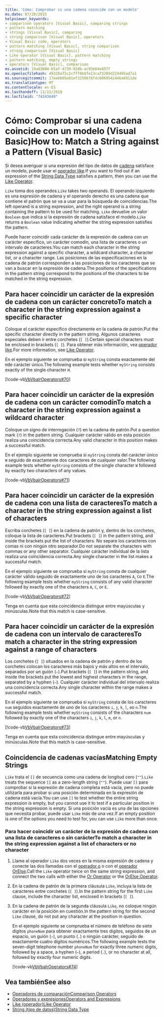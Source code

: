 ```yaml
---
title: 'Cómo: Comprobar si una cadena coincide con un modelo'
ms.date: 07/20/2015
helpviewer_keywords:
- comparison operators [Visual Basic], comparing strings
- pattern matching
- strings [Visual Basic], comparing
- string comparison [Visual Basic], operators
- Visual Basic code, operators
- pattern matching [Visual Basic], string comparison
- string comparison [Visual Basic]
- Like operator [Visual Basic], pattern matching
- pattern matching, empty strings
- operators [Visual Basic], comparison
ms.assetid: 19a83804-b5af-4739-928b-ac93e64e457f
ms.openlocfilehash: 49328a72c2cff78b8fe13ca73209d224495ad7a1
ms.sourcegitcommit: 17ee6605e01ef32506f8fdc686954244ba6911de
ms.translationtype: MT
ms.contentlocale: es-ES
ms.lasthandoff: 11/22/2019
ms.locfileid: "74343640"
---
```

# <a name="how-to-match-a-string-against-a-pattern-visual-basic"></a><span data-ttu-id="bc014-102">Cómo: Comprobar si una cadena coincide con un modelo (Visual Basic)</span><span class="sxs-lookup"><span data-stu-id="bc014-102">How to: Match a String against a Pattern (Visual Basic)</span></span>

<span data-ttu-id="bc014-103">Si desea averiguar si una expresión del tipo de datos de [cadena](../../../../visual-basic/language-reference/data-types/string-data-type.md) satisface un modelo, puede usar el [operador like](../../../../visual-basic/language-reference/operators/like-operator.md).</span><span class="sxs-lookup"><span data-stu-id="bc014-103">If you want to find out if an expression of the [String Data Type](../../../../visual-basic/language-reference/data-types/string-data-type.md) satisfies a pattern, then you can use the [Like Operator](../../../../visual-basic/language-reference/operators/like-operator.md).</span></span>

<span data-ttu-id="bc014-104">`Like` toma dos operandos.</span><span class="sxs-lookup"><span data-stu-id="bc014-104">`Like` takes two operands.</span></span> <span data-ttu-id="bc014-105">El operando izquierdo es una expresión de cadena y el operando derecho es una cadena que contiene el patrón que se va a usar para la búsqueda de coincidencias.</span><span class="sxs-lookup"><span data-stu-id="bc014-105">The left operand is a string expression, and the right operand is a string containing the pattern to be used for matching.</span></span> <span data-ttu-id="bc014-106">`Like` devuelve un valor `Boolean` que indica si la expresión de cadena satisface el modelo.</span><span class="sxs-lookup"><span data-stu-id="bc014-106">`Like` returns a `Boolean` value indicating whether the string expression satisfies the pattern.</span></span>

<span data-ttu-id="bc014-107">Puede hacer coincidir cada carácter de la expresión de cadena con un carácter específico, un carácter comodín, una lista de caracteres o un intervalo de caracteres.</span><span class="sxs-lookup"><span data-stu-id="bc014-107">You can match each character in the string expression against a specific character, a wildcard character, a character list, or a character range.</span></span> <span data-ttu-id="bc014-108">Las posiciones de las especificaciones en la cadena de patrón corresponden a las posiciones de los caracteres que se van a buscar en la expresión de cadena.</span><span class="sxs-lookup"><span data-stu-id="bc014-108">The positions of the specifications in the pattern string correspond to the positions of the characters to be matched in the string expression.</span></span>

## <a name="to-match-a-character-in-the-string-expression-against-a-specific-character"></a><span data-ttu-id="bc014-109">Para hacer coincidir un carácter de la expresión de cadena con un carácter concreto</span><span class="sxs-lookup"><span data-stu-id="bc014-109">To match a character in the string expression against a specific character</span></span>

<span data-ttu-id="bc014-110">Coloque el carácter específico directamente en la cadena de patrón.</span><span class="sxs-lookup"><span data-stu-id="bc014-110">Put the specific character directly in the pattern string.</span></span> <span data-ttu-id="bc014-111">Algunos caracteres especiales deben ir entre corchetes (`[ ]`).</span><span class="sxs-lookup"><span data-stu-id="bc014-111">Certain special characters must be enclosed in brackets (`[ ]`).</span></span> <span data-ttu-id="bc014-112">Para obtener más información, vea [operador like](../../../../visual-basic/language-reference/operators/like-operator.md).</span><span class="sxs-lookup"><span data-stu-id="bc014-112">For more information, see [Like Operator](../../../../visual-basic/language-reference/operators/like-operator.md).</span></span>

<span data-ttu-id="bc014-113">En el ejemplo siguiente se comprueba si `myString` consta exactamente del `H`de carácter único.</span><span class="sxs-lookup"><span data-stu-id="bc014-113">The following example tests whether `myString` consists exactly of the single character `H`.</span></span>

[!code-vb[VbVbalrOperators#70](~/samples/snippets/visualbasic/VS_Snippets_VBCSharp/VbVbalrOperators/VB/Class1.vb#70)]

## <a name="to-match-a-character-in-the-string-expression-against-a-wildcard-character"></a><span data-ttu-id="bc014-114">Para hacer coincidir un carácter de la expresión de cadena con un carácter comodín</span><span class="sxs-lookup"><span data-stu-id="bc014-114">To match a character in the string expression against a wildcard character</span></span>

<span data-ttu-id="bc014-115">Coloque un signo de interrogación (`?`) en la cadena de patrón.</span><span class="sxs-lookup"><span data-stu-id="bc014-115">Put a question mark (`?`) in the pattern string.</span></span> <span data-ttu-id="bc014-116">Cualquier carácter válido en esta posición realiza una coincidencia correcta.</span><span class="sxs-lookup"><span data-stu-id="bc014-116">Any valid character in this position makes a successful match.</span></span>

<span data-ttu-id="bc014-117">En el ejemplo siguiente se comprueba si `myString` consta del carácter único `W` seguido de exactamente dos caracteres de cualquier valor.</span><span class="sxs-lookup"><span data-stu-id="bc014-117">The following example tests whether `myString` consists of the single character `W` followed by exactly two characters of any values.</span></span>

[!code-vb[VbVbalrOperators#71](~/samples/snippets/visualbasic/VS_Snippets_VBCSharp/VbVbalrOperators/VB/Class1.vb#71)]

## <a name="to-match-a-character-in-the-string-expression-against-a-list-of-characters"></a><span data-ttu-id="bc014-118">Para hacer coincidir un carácter de la expresión de cadena con una lista de caracteres</span><span class="sxs-lookup"><span data-stu-id="bc014-118">To match a character in the string expression against a list of characters</span></span>

<span data-ttu-id="bc014-119">Escriba corchetes (`[ ]`) en la cadena de patrón y, dentro de los corchetes, coloque la lista de caracteres.</span><span class="sxs-lookup"><span data-stu-id="bc014-119">Put brackets (`[ ]`) in the pattern string, and inside the brackets put the list of characters.</span></span> <span data-ttu-id="bc014-120">No separe los caracteres con comas ni con ningún otro separador.</span><span class="sxs-lookup"><span data-stu-id="bc014-120">Do not separate the characters with commas or any other separator.</span></span> <span data-ttu-id="bc014-121">Cualquier carácter individual de la lista realiza una coincidencia correcta.</span><span class="sxs-lookup"><span data-stu-id="bc014-121">Any single character in the list makes a successful match.</span></span>

<span data-ttu-id="bc014-122">En el ejemplo siguiente se comprueba si `myString` consta de cualquier carácter válido seguido de exactamente uno de los caracteres `A`, `C`o `E`.</span><span class="sxs-lookup"><span data-stu-id="bc014-122">The following example tests whether `myString` consists of any valid character followed by exactly one of the characters `A`, `C`, or `E`.</span></span>

[!code-vb[VbVbalrOperators#72](~/samples/snippets/visualbasic/VS_Snippets_VBCSharp/VbVbalrOperators/VB/Class1.vb#72)]

<span data-ttu-id="bc014-123">Tenga en cuenta que esta coincidencia distingue entre mayúsculas y minúsculas.</span><span class="sxs-lookup"><span data-stu-id="bc014-123">Note that this match is case-sensitive.</span></span>

## <a name="to-match-a-character-in-the-string-expression-against-a-range-of-characters"></a><span data-ttu-id="bc014-124">Para hacer coincidir un carácter de la expresión de cadena con un intervalo de caracteres</span><span class="sxs-lookup"><span data-stu-id="bc014-124">To match a character in the string expression against a range of characters</span></span>

<span data-ttu-id="bc014-125">Los corchetes (`[ ]`) situados en la cadena de patrón y dentro de los corchetes colocan los caracteres más bajos y más altos en el intervalo, separados por un guión (`–`).</span><span class="sxs-lookup"><span data-stu-id="bc014-125">Put brackets (`[ ]`) in the pattern string, and inside the brackets put the lowest and highest characters in the range, separated by a hyphen (`–`).</span></span> <span data-ttu-id="bc014-126">Cualquier carácter individual del intervalo realiza una coincidencia correcta.</span><span class="sxs-lookup"><span data-stu-id="bc014-126">Any single character within the range makes a successful match.</span></span>

<span data-ttu-id="bc014-127">En el ejemplo siguiente se comprueba si `myString` consta de los caracteres `num` seguidos exactamente de uno de los caracteres `i`, `j`, `k`, `l`, `m`o `n`.</span><span class="sxs-lookup"><span data-stu-id="bc014-127">The following example tests whether `myString` consists of the characters `num` followed by exactly one of the characters `i`, `j`, `k`, `l`, `m`, or `n`.</span></span>

[!code-vb[VbVbalrOperators#73](~/samples/snippets/visualbasic/VS_Snippets_VBCSharp/VbVbalrOperators/VB/Class1.vb#73)]

<span data-ttu-id="bc014-128">Tenga en cuenta que esta coincidencia distingue entre mayúsculas y minúsculas.</span><span class="sxs-lookup"><span data-stu-id="bc014-128">Note that this match is case-sensitive.</span></span>

## <a name="matching-empty-strings"></a><span data-ttu-id="bc014-129">Coincidencia de cadenas vacías</span><span class="sxs-lookup"><span data-stu-id="bc014-129">Matching Empty Strings</span></span>

<span data-ttu-id="bc014-130">`Like` trata el `[]` de secuencia como una cadena de longitud cero (`""`).</span><span class="sxs-lookup"><span data-stu-id="bc014-130">`Like` treats the sequence `[]` as a zero-length string (`""`).</span></span> <span data-ttu-id="bc014-131">Puede usar `[]` para comprobar si la expresión de cadena completa está vacía, pero no puede utilizarla para probar si una posición determinada en la expresión de cadena está vacía.</span><span class="sxs-lookup"><span data-stu-id="bc014-131">You can use `[]` to test whether the entire string expression is empty, but you cannot use it to test if a particular position in the string expression is empty.</span></span> <span data-ttu-id="bc014-132">Si una posición vacía es una de las opciones que necesita probar, puede usar `Like` más de una vez.</span><span class="sxs-lookup"><span data-stu-id="bc014-132">If an empty position is one of the options you need to test for, you can use `Like` more than once.</span></span>

### <a name="to-match-a-character-in-the-string-expression-against-a-list-of-characters-or-no-character"></a><span data-ttu-id="bc014-133">Para hacer coincidir un carácter de la expresión de cadena con una lista de caracteres o sin carácter</span><span class="sxs-lookup"><span data-stu-id="bc014-133">To match a character in the string expression against a list of characters or no character</span></span>

1. <span data-ttu-id="bc014-134">Llame al operador `Like` dos veces en la misma expresión de cadena y conecte las dos llamadas con el [operador o](../../../../visual-basic/language-reference/operators/or-operator.md) o con el [operador OrElse](../../../../visual-basic/language-reference/operators/orelse-operator.md).</span><span class="sxs-lookup"><span data-stu-id="bc014-134">Call the `Like` operator twice on the same string expression, and connect the two calls with either the [Or Operator](../../../../visual-basic/language-reference/operators/or-operator.md) or the [OrElse Operator](../../../../visual-basic/language-reference/operators/orelse-operator.md).</span></span>

2. <span data-ttu-id="bc014-135">En la cadena de patrón de la primera cláusula `Like`, incluya la lista de caracteres entre corchetes (`[ ]`).</span><span class="sxs-lookup"><span data-stu-id="bc014-135">In the pattern string for the first `Like` clause, include the character list, enclosed in brackets (`[ ]`).</span></span>

3. <span data-ttu-id="bc014-136">En la cadena de patrón de la segunda cláusula `Like`, no coloque ningún carácter en la posición en cuestión.</span><span class="sxs-lookup"><span data-stu-id="bc014-136">In the pattern string for the second `Like` clause, do not put any character at the position in question.</span></span>

    <span data-ttu-id="bc014-137">En el ejemplo siguiente se comprueba el número de teléfono de siete dígitos `phoneNum` para obtener exactamente tres dígitos, seguidos de un espacio, un guión (`–`), un punto (`.`) o ningún carácter, seguido de exactamente cuatro dígitos numéricos.</span><span class="sxs-lookup"><span data-stu-id="bc014-137">The following example tests the seven-digit telephone number `phoneNum` for exactly three numeric digits, followed by a space, a hyphen (`–`), a period (`.`), or no character at all, followed by exactly four numeric digits.</span></span>

    [!code-vb[VbVbalrOperators#74](~/samples/snippets/visualbasic/VS_Snippets_VBCSharp/VbVbalrOperators/VB/Class1.vb#74)]

## <a name="see-also"></a><span data-ttu-id="bc014-138">Vea también</span><span class="sxs-lookup"><span data-stu-id="bc014-138">See also</span></span>

- [<span data-ttu-id="bc014-139">Operadores de comparación</span><span class="sxs-lookup"><span data-stu-id="bc014-139">Comparison Operators</span></span>](../../../../visual-basic/language-reference/operators/comparison-operators.md)
- [<span data-ttu-id="bc014-140">Operadores y expresiones</span><span class="sxs-lookup"><span data-stu-id="bc014-140">Operators and Expressions</span></span>](../../../../visual-basic/programming-guide/language-features/operators-and-expressions/index.md)
- [<span data-ttu-id="bc014-141">Like (operador)</span><span class="sxs-lookup"><span data-stu-id="bc014-141">Like Operator</span></span>](../../../../visual-basic/language-reference/operators/like-operator.md)
- [<span data-ttu-id="bc014-142">String (tipo de datos)</span><span class="sxs-lookup"><span data-stu-id="bc014-142">String Data Type</span></span>](../../../../visual-basic/language-reference/data-types/string-data-type.md)
